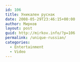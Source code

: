 ```yaml
---
id: 106
title: Уникален руснак
date: 2008-05-29T23:46:15+00:00
author: Мирков
layout: post
guid: http://mirkov.info/?p=106
permalink: /unique-russian/
categories:
  - Entertainment
  - Video
---
```


